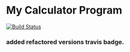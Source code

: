 # My Calculator Program
[![Build Status](https://app.travis-ci.com/yash3012/UnitTestCalculator.svg?branch=main)](https://app.travis-ci.com/yash3012/UnitTestCalculator)

### added refactored versions travis badge.